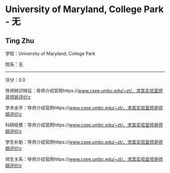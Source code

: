 # University of Maryland, College Park - 无

## Ting Zhu

学校：University of Maryland, College Park

院系：无

* * *

评分：0.0

导师辨识特征：导师介绍官网https://www.csee.umbc.edu/~zt/，求其实验室师哥师姐评价\r

学术水平：导师介绍官网https://www.csee.umbc.edu/~zt/，求其实验室师哥师姐评价\r

科研经费：导师介绍官网https://www.csee.umbc.edu/~zt/，求其实验室师哥师姐评价\r

学生补助：导师介绍官网https://www.csee.umbc.edu/~zt/，求其实验室师哥师姐评价\r

师生关系：导师介绍官网https://www.csee.umbc.edu/~zt/，求其实验室师哥师姐评价\r